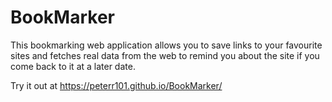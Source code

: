 # BookMarker
This bookmarking web application allows you to save links to your favourite sites and fetches real data from the web to remind you about the site if you 
come back to it at a later date.

Try it out at https://peterr101.github.io/BookMarker/ 
